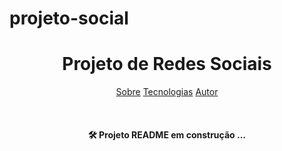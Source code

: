 # projeto-social



<h1 align="center"> Projeto de Redes Sociais </h1>

<p align="center">
<a href="#sobre">Sobre</a>
<a href="#sobre">Tecnologias</a>
<a href="#sobre">Autor</a>
</p>

<br>


<h4 align="center">
<g-emoji class="g-emoji" alias="hammer_and_wrench" fallback-src="https://github.githubassets.com/images/icons/emoji/unicode/1f6e0.png">🛠</g-emoji> Projeto README em construção ... 

</h4>

